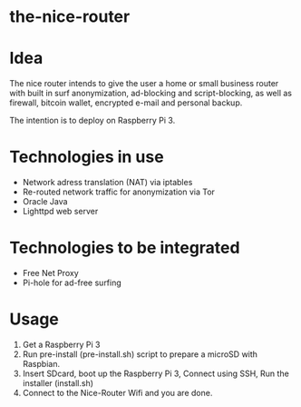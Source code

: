 # the-nice-router

# Idea
The nice router intends to give the user a home or small business router with built in surf anonymization, ad-blocking and script-blocking, as well as firewall, bitcoin wallet, encrypted e-mail and personal backup.

The intention is to deploy on Raspberry Pi 3.

# Technologies in use
- Network adress translation (NAT) via iptables
- Re-routed network traffic for anonymization via Tor
- Oracle Java
- Lighttpd web server


# Technologies to be integrated
- Free Net Proxy
- Pi-hole for ad-free surfing

# Usage
1. Get a Raspberry Pi 3
2. Run pre-install (pre-install.sh) script to prepare a microSD with Raspbian.
3. Insert SDcard, boot up the Raspberry Pi 3, Connect using SSH, Run the installer (install.sh)
4. Connect to the Nice-Router Wifi and you are done.
